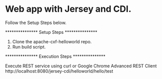 # Web app with Jersey and CDI.

Follow the Setup Steps below.

*************** Setup Steps ***************

1. Clone the apache-cxf-helloworld repo.
2. Run build script.

*************** Execution Steps ***************

Execute REST service using curl or Google Chrome Advanced REST Client 
http://localhost:8080/jersey-cdi/helloworld/hello/test

